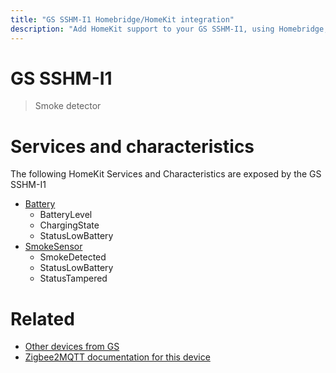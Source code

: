 ```yaml
---
title: "GS SSHM-I1 Homebridge/HomeKit integration"
description: "Add HomeKit support to your GS SSHM-I1, using Homebridge, Zigbee2MQTT and homebridge-z2m."
---
```

<!---
This file has been GENERATED using src/docgen/docgen.ts
DO NOT EDIT THIS FILE MANUALLY!
-->
# GS SSHM-I1
> Smoke detector


# Services and characteristics
The following HomeKit Services and Characteristics are exposed by
the GS SSHM-I1

* [Battery](../../battery.md)
  * BatteryLevel
  * ChargingState
  * StatusLowBattery
* [SmokeSensor](../../sensors.md)
  * SmokeDetected
  * StatusLowBattery
  * StatusTampered


# Related
* [Other devices from GS](../index.md#gs)
* [Zigbee2MQTT documentation for this device](https://www.zigbee2mqtt.io/devices/SSHM-I1.html)